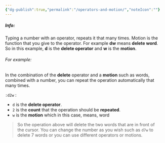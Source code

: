 ```yaml
---
{"dg-publish":true,"permalink":"/operators-and-motion/","noteIcon":""}
---
```


##### Info:
Typing a number with an operator, repeats it that many times. Motion is the function that you give to the operator. For example **dw** means **delete word**. So in this example, **d** is the **delete operator** and **w** is the **motion**. 

###### For example:
In the combination of the **delete** operator and a **motion** such as words, combined with a number, you can repeat the operation automatically that many times. 

`:d2w` :
- `d` is the **delete operator**.
- `2` is the **count** that the operation should be **repeated**.
- `w` is the **motion** which in this case, means, word

> So the operation above will delete the two words that are in front of the cursor. You can change the number as you wish such as `d7w` to delete 7 words or you can use different operators or motions. 